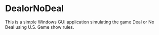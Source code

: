 # DealorNoDeal
This is a simple Windows GUI application simulating the game Deal or No Deal using U.S. Game show rules.
